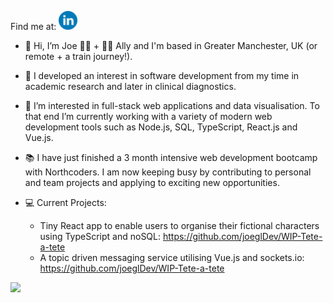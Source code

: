 Find me at: [<img alt="linked in profile image with link" width="30px" src="readMeHeaderLinkedIn.png.png" />](https://www.linkedin.com/in/JoeGilbertDev)

- 👋 Hi, I’m Joe 🏳️‍🌈 + 🏳️‍⚧️ Ally and I'm based in Greater Manchester, UK (or remote + a train journey!). 
- 🔬 I developed an interest in software development from my time in academic research and later in clinical diagnostics.
- 🌱 I’m interested in full-stack web applications and data visualisation. To that end I’m currently working with a variety of modern web development tools such as Node.js, SQL, TypeScript, React.js and Vue.js.
- 📚 I have just finished a 3 month intensive web development bootcamp with Northcoders. I am now keeping busy by contributing to personal and team projects and applying to exciting new opportunities.
- 💻 Current Projects: 
  * Tiny React app to enable users to organise their fictional characters using TypeScript and noSQL: https://github.com/joeglDev/WIP-Tete-a-tete
  * A topic driven messaging service utilising Vue.js and sockets.io: https://github.com/joeglDev/WIP-Tete-a-tete
  
  <div align="center">
<img src="https://github-readme-stats.vercel.app/api/top-langs?username=joegldev&layout=compact"/>
</div>

<!---
joeglDev/joeglDev is a ✨ special ✨ repository because its `README.md` (this file) appears on your GitHub profile.
You can click the Preview link to take a look at your changes.
--->
